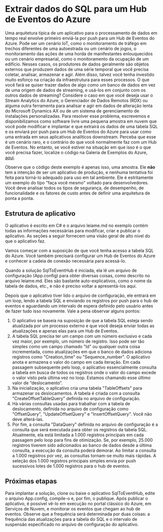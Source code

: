 <properties
   pageTitle="Efetuar pull de dados do SQL para os Hubs de Eventos do Azure | Microsoft Azure"
   description="Visão geral da importação dos Hubs de Eventos do exemplo da Web"
   services="event-hubs"
   documentationCenter="na"
   authors="spyrossak"
   manager="timlt"
   editor=""/>

<tags 
   ms.service="event-hubs"
   ms.devlang="na"
   ms.topic="article"
   ms.tgt_pltfrm="na"
   ms.workload="na"
   ms.date="08/25/2016"
   ms.author="spyros;sethm" />

# Extrair dados do SQL para um Hub de Eventos do Azure

Uma arquitetura típica de um aplicativo para o processamento de dados em tempo real envolve primeiro enviá-la por push para um Hub de Eventos do Azure. Pode ser um cenário IoT, como o monitoramento de tráfego em trechos diferentes de uma autoestrada ou um cenário de jogos, o monitoramento das ações de uma horda de manifestantes enlouquecidos ou um cenário empresarial, como o monitoramento da ocupação de um edifício. Nesses casos, os produtores de dados geralmente são objetos externos que produzem dados de uma série temporal que você precisa coletar, analisar, armazenar e agir. Além disso, talvez você tenha investido muito esforço na criação da infraestrutura para esses processos. O que você fará se quiser trazer dados de algo como um banco de dados em vez de uma origem de dados de streaming, e usá-los em conjunto com os outros dados de streaming? Considere o caso em que você deseja usar o Stream Analytics do Azure, o Gerenciador de Dados Remotos (RDX) ou alguma outra ferramenta para analisar e agir em dados de alteração lenta do Microsoft Dynamics AX ou de um sistema de gerenciamento de instalações personalizadas. Para resolver esse problema, escrevemos e disponibilizamos como software livre uma pequena amostra em nuvem que você pode modificar e implantar e que extrairá os dados de uma tabela SQL e os enviará por push para um Hub de Eventos do Azure para usar como uma entrada em seus aplicativos analíticos downstream. Perceba que esse é um cenário raro, e o contrário do que você normalmente faz com um Hub de Eventos. No entanto, se você estiver na situação em que isso é o que você precisa fazer, localize o código na Galeria de Exemplos do Azure, [aqui](https://azure.microsoft.com/documentation/samples/event-hubs-dotnet-import-from-sql/).

Observe que o código deste exemplo é apenas isso, uma amostra. Ele **não** tem a intenção de ser um aplicativo de produção, e nenhuma tentativa foi feita para torná-lo adequado para uso em tal ambiente. Ele é estritamente um exemplo do tipo "faça você mesmo" voltado para desenvolvedores. Você deve analisar todos os tipos de segurança, de desempenho, de funcionalidade e os fatores de custo antes de definir uma arquitetura de ponta a ponta.

## Estrutura de aplicativo

O aplicativo é escrito em C# e o arquivo leiame.md no exemplo contém todas as informações necessárias para modificar, criar e publicar o aplicativo. As seções a seguir fornecem uma visão geral de alto nível do que o aplicativo faz.

Vamos começar com a suposição de que você tenha acesso a tabela SQL do Azure. Você também precisará configurar um Hub de Eventos do Azure e conhecer a cadeia de conexão necessária para acessá-lo.

Quando a solução SqlToEventHub é iniciada, ela lê um arquivo de configuração (App.config) para obter diversas coisas, como descrito no arquivo leiame.md. Eles são bastante auto-explicativos, como o nome da tabela de dados, etc., e não é preciso voltar a apresentá-los aqui.

Depois que o aplicativo tiver lido o arquivo de configuração, ele entrará em um loop, lendo a tabela SQL e enviando os registros por push para o hub de eventos e aguardando um intervalo de espera definido pelo usuário antes de fazer tudo isso novamente. Vale a pena observar alguns pontos:

1. O aplicativo se baseia na suposição de que a tabela SQL esteja sendo atualizada por um processo externo e que você deseja enviar todas as atualizações e apenas elas para um Hub de Eventos.
2. A tabela SQL precisa ter um campo com um número exclusivo e cada vez maior, por exemplo, um número de registro. Isso pode ser tão simples como um campo chamado "Id" ou qualquer outra coisa incrementada, como atualizações em que o banco de dados adiciona registros como "Creation\_time" ou "Sequence\_number". O aplicativo anota e armazena o valor do campo em cada iteração. Em cada passagem subsequente pelo loop, o aplicativo essencialmente consulta a tabela em busca de todos os registros onde o valor do campo excede o valor visto pela última vez no loop. Estamos chamando esse último valor de “deslocamento”.
3. Na inicialização, o aplicativo cria uma tabela "TableOffsets" para armazenar os deslocamentos. A tabela é criada com a consulta "CreateOffsetTableQuery" definida no arquivo de configuração.
4. Há várias consultas usadas para trabalhar com a tabela de deslocamento, definida no arquivo de configuração como "OffsetQuery", "UpdateOffsetQuery" e "InsertOffsetQuery". Você não deve alterá-las.
5. Por fim, a consulta "DataQuery" definida no arquivo de configuração é a consulta que será executada para obter os registros da tabela SQL. Atualmente, ela está limitada a 1.000 registros principais em cada passagem pelo loop para fins de otimização. Se, por exemplo, 25.000 registros tiverem sido adicionados ao banco de dados desde a última consulta, a execução da consulta poderá demorar. Ao limitar a consulta a 1.000 registros por vez, as consultas tornam-se muito mais rápidas. A seleção dos 1.000 registros principais simples envia por push sucessivos lotes de 1.000 registros para o hub de eventos.

## Próximas etapas

Para implantar a solução, clone ou baixe o aplicativo SqlToEventHub, edite o arquivo App.config, compile-o e, por fim, o publique. Após publicar o aplicativo, é possível vê-lo em execução no portal clássico do Azure, em Serviços de Nuvem, e monitorar os eventos que chegam ao hub de eventos. Observe que a frequência será determinada por duas coisas: a frequência das atualizações para a tabela do SQL e o intervalo de suspensão especificado no arquivo de configuração do aplicativo.

<!---HONumber=AcomDC_0831_2016-->
